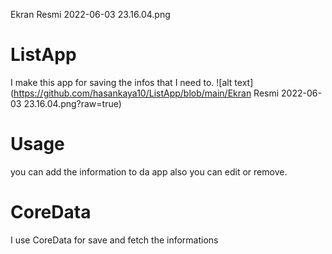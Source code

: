 Ekran Resmi 2022-06-03 23.16.04.png
# ListApp

I make this app for saving the infos that I need to. 
![alt text](https://github.com/hasankaya10/ListApp/blob/main/Ekran Resmi 2022-06-03 23.16.04.png?raw=true)

# Usage
you can add the information to da app also you can edit or remove.
# CoreData
I use CoreData for save and fetch the informations
